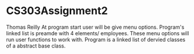 # CS303Assignment2
Thomas Reilly
At program start user will be give menu options. Program's linked list is preamde with 4 elements/ employees. These menu options will run user functions to work with. Program is a linked list of dervied classes of a abstract base class.

